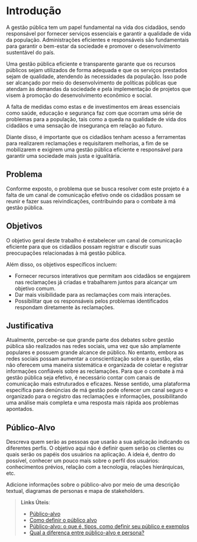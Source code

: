 # Introdução

A gestão pública tem um papel fundamental na vida dos cidadãos, sendo responsável por fornecer serviços essenciais e garantir a qualidade de vida da população. Administrações eficientes e responsáveis são fundamentais para garantir o bem-estar da sociedade e promover o desenvolvimento sustentável do país.

Uma gestão pública eficiente e transparente garante que os recursos públicos sejam utilizados de forma adequada e que os serviços prestados sejam de qualidade, atendendo às necessidades da população. Isso pode ser alcançado por meio do desenvolvimento de políticas públicas que atendam às demandas da sociedade e pela implementação de projetos que visem à promoção do desenvolvimento econômico e social.

A falta de medidas como estas e de investimentos em áreas essenciais como saúde, educação e segurança faz com que ocorram uma série de problemas para a população, tais como a queda na qualidade de vida dos cidadãos e uma sensação de insegurança em relação ao futuro.

Diante disso, é importante que os cidadãos tenham acesso a ferramentas para realizarem reclamações e requisitarem melhorias, a fim de se mobilizarem e exigirem uma gestão pública eficiente e responsável para garantir uma sociedade mais justa e igualitária.

## Problema

Conforme exposto, o problema que se busca resolver com este projeto é a falta de um canal de comunicação efetivo onde os cidadãos possam se reunir e fazer suas reivindicações, contribuindo para o combate à má gestão pública.

## Objetivos

O objetivo geral deste trabalho é estabelecer um canal de comunicação eficiente para que os cidadãos possam registrar e discutir suas preocupações relacionadas à má gestão pública.

Além disso, os objetivos específicos incluem:
* Fornecer recursos interativos que permitam aos cidadãos se engajarem nas reclamações já criadas e trabalharem juntos para alcançar um objetivo comum.
* Dar mais visibilidade para as reclamações com mais interações.
* Possibilitar que os responsáveis pelos problemas identificados respondam diretamente às reclamações.

## Justificativa

Atualmente, percebe-se que grande parte dos debates sobre gestão pública são realizados nas redes sociais, uma vez que são amplamente populares e possuem grande alcance de público. No entanto, embora as redes sociais possam aumentar a conscientização sobre a questão, elas não oferecem uma maneira sistemática e organizada de coletar e registrar informações confiáveis sobre as reclamações.
Para que o combate à má gestão pública seja efetivo, é necessário contar com canais de comunicação mais estruturados e eficazes. Nesse sentido, uma plataforma específica para denúncias de má gestão pode oferecer um canal seguro e organizado para o registro das reclamações e informações, possibilitando uma análise mais completa e uma resposta mais rápida aos problemas apontados.

## Público-Alvo

Descreva quem serão as pessoas que usarão a sua aplicação indicando os diferentes perfis. O objetivo aqui não é definir quem serão os clientes ou quais serão os papéis dos usuários na aplicação. A ideia é, dentro do possível, conhecer um pouco mais sobre o perfil dos usuários: conhecimentos prévios, relação com a tecnologia, relações
hierárquicas, etc.

Adicione informações sobre o público-alvo por meio de uma descrição textual, diagramas de personas e mapa de stakeholders.

> **Links Úteis**:
> - [Público-alvo](https://blog.hotmart.com/pt-br/publico-alvo/)
> - [Como definir o público alvo](https://exame.com/pme/5-dicas-essenciais-para-definir-o-publico-alvo-do-seu-negocio/)
> - [Público-alvo: o que é, tipos, como definir seu público e exemplos](https://klickpages.com.br/blog/publico-alvo-o-que-e/)
> - [Qual a diferença entre público-alvo e persona?](https://rockcontent.com/blog/diferenca-publico-alvo-e-persona/)
